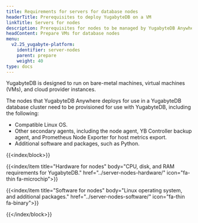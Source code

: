 ```yaml
---
title: Requirements for servers for database nodes
headerTitle: Prerequisites to deploy YugabyteDB on a VM
linkTitle: Servers for nodes
description: Prerequisites for nodes to be managed by YugabyteDB Anywhere.
headContent: Prepare VMs for database nodes
menu:
  v2.25_yugabyte-platform:
    identifier: server-nodes
    parent: prepare
    weight: 40
type: docs
---
```


YugabyteDB is designed to run on bare-metal machines, virtual machines (VMs), and cloud provider instances.

The nodes that YugabyteDB Anywhere deploys for use in a YugabyteDB database cluster need to be provisioned for use with YugabyteDB, including the following:

- Compatible Linux OS.
- Other secondary agents, including the node agent, YB Controller backup agent, and Prometheus Node Exporter for host metrics export.
- Additional software and packages, such as Python.

{{<index/block>}}

  {{<index/item
    title="Hardware for nodes"
    body="CPU, disk, and RAM requirements for YugabyteDB."
    href="../server-nodes-hardware/"
    icon="fa-thin fa-microchip">}}

  {{<index/item
    title="Software for nodes"
    body="Linux operating system, and additional packages."
    href="../server-nodes-software/"
    icon="fa-thin fa-binary">}}

{{</index/block>}}

